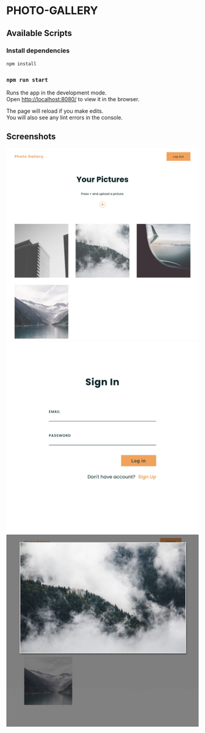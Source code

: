 # PHOTO-GALLERY

## Available Scripts

### Install dependencies

```bash
npm install
```

### `npm run start`

Runs the app in the development mode.<br />
Open [http://localhost:8080/](http://localhost:8080/) to view it in the browser.

The page will reload if you make edits.<br />
You will also see any lint errors in the console.

## Screenshots

![screenshots](./screenshot/1.jpg)
![screenshots](./screenshot/2.jpg)
![screenshots](./screenshot/3.jpg)
